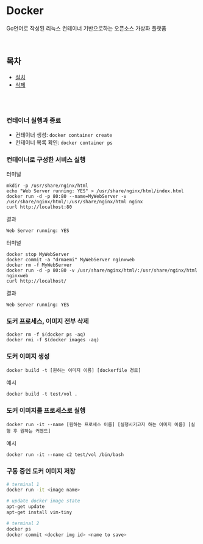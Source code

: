 # Docker
Go언어로 작성된 리눅스 컨테이너 기반으로하는 오픈소스 가상화 플랫폼

<br>

## 목차
- [설치](https://github.com/DrMaemi/Study/blob/master/Dev-Ops/Docker/INSTALL.md)
- [삭제](https://github.com/DrMaemi/Study/blob/master/Dev-Ops/Docker/DELETE.md)

<br><br>

### 컨테이너 실행과 종료
- 컨테이너 생성: `docker container create`<br>
- 컨테이너 목록 확인: `docker container ps`<br>

### 컨테이너로 구성한 서비스 실행
터미널<br>
```
mkdir -p /usr/share/nginx/html
echo "Web Server running: YES" > /usr/share/nginx/html/index.html
docker run -d -p 80:80 --name=MyWebServer -v /usr/share/nginx/html/:/usr/share/nginx/html nginx
curl http://localhost:80
```
결과<br>
```
Web Server running: YES
```

터미널<br>
```
docker stop MyWebServer
docker commit -a "drmaemi" MyWebServer nginxweb
docker rm -f MyWebServer
docker run -d -p 80:80 -v /usr/share/nginx/html/:/usr/share/nginx/html nginxweb
curl http://localhost/
```

결과<br>
```
Web Server running: YES
```

### 도커 프로세스, 이미지 전부 삭제
```
docker rm -f $(docker ps -aq)
docker rmi -f $(docker images -aq)
```

### 도커 이미지 생성
```
docker build -t [원하는 이미지 이름] [dockerfile 경로]
```
예시<br>
```
docker build -t test/vol .
```

### 도커 이미지를 프로세스로 실행
```
docker run -it --name [원하는 프로세스 이름] [실행시키고자 하는 이미지 이름] [실행 후 원하는 커맨드]
```
예시<br>
```
docker run -it --name c2 test/vol /bin/bash
```

### 구동 중인 도커 이미지 저장
```bash
# terminal 1
docker run -it <image name>

# update docker image state
apt-get update
apt-get install vim-tiny
```
```bash
# terminal 2
docker ps
docker commit <docker img id> <name to save>
```